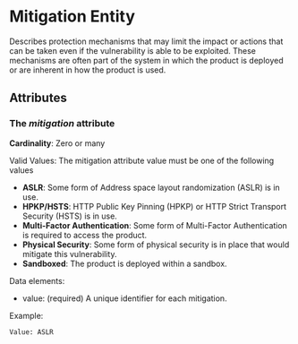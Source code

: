 # Mitigation Entity

Describes protection mechanisms that may limit the impact or actions that can be taken even if the vulnerability is able to be exploited. These mechanisms are often part of the system in which the product is deployed or are inherent in how the product is used.

## Attributes

### The *mitigation* attribute

**Cardinality**: Zero or many

Valid Values:
The mitigation attribute value must be one of the following values

- **ASLR**:  Some form of Address space layout randomization (ASLR) is in use.
- **HPKP/HSTS**:  HTTP Public Key Pinning (HPKP) or HTTP Strict Transport Security (HSTS) is in use.
- **Multi-Factor Authentication**:  Some form of Multi-Factor Authentication is required to access the product.
- **Physical Security**:  Some form of physical security is in place that would mitigate this vulnerability.
- **Sandboxed**:  The product is deployed within a sandbox.
  
Data elements:
- value: (required) A unique identifier for each mitigation.

Example:
```
Value: ASLR
```
